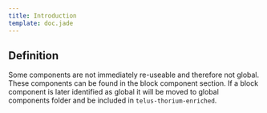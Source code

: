 ```yaml
---
title: Introduction
template: doc.jade
---
```


## Definition

Some components are not immediately re-useable and therefore not global. These components can be found in the block component section. If a block component is later identified as global it will be moved to global components folder and be included in `telus-thorium-enriched`.
